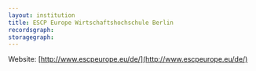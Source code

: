 ```yaml
---
layout: institution
title: ESCP Europe Wirtschaftshochschule Berlin
recordsgraph: 
storagegraph: 
---
```


Website: [http://www.escpeurope.eu/de/](http://www.escpeurope.eu/de/)
